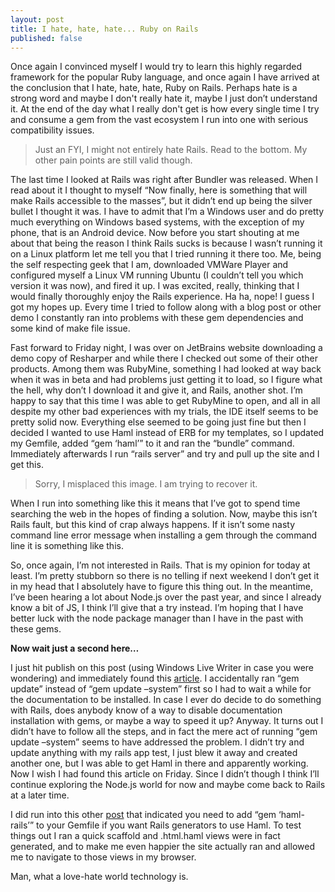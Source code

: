 ```yaml
---
layout: post
title: I hate, hate, hate... Ruby on Rails
published: false
---
```


Once again I convinced myself I would try to learn this highly regarded framework for the popular Ruby language, and once again I have arrived at the conclusion that I hate, hate, hate, Ruby on Rails. Perhaps hate is a strong word and maybe I don't really hate it, maybe I just don’t understand it. At the end of the day what I really don't get is how every single time I try and consume a gem from the vast ecosystem I run into one with serious compatibility issues.

> Just an FYI, I might not entirely hate Rails. Read to the bottom. My other pain points are still valid though.

The last time I looked at Rails was right after Bundler was released. When I read about it I thought to myself “Now finally, here is something that will make Rails accessible to the masses”, but it didn’t end up being the silver bullet I thought it was. I have to admit that I’m a Windows user and do pretty much everything on Windows based systems, with the exception of my phone, that is an Android device. Now before you start shouting at me about that being the reason I think Rails sucks is because I wasn’t running it on a Linux platform let me tell you that I tried running it there too. Me, being the self respecting geek that I am, downloaded VMWare Player and configured myself a Linux VM running Ubuntu (I couldn’t tell you which version it was now), and fired it up. I was excited, really, thinking that I would finally thoroughly enjoy the Rails experience. Ha ha, nope! I guess I got my hopes up. Every time I tried to follow along with a blog post or other demo I constantly ran into problems with these gem dependencies and some kind of make file issue.

Fast forward to Friday night, I was over on JetBrains website downloading a demo copy of Resharper and while there I checked out some of their other products. Among them was RubyMine, something I had looked at way back when it was in beta and had problems just getting it to load, so I figure what the hell, why don’t I download it and give it, and Rails, another shot. I’m happy to say that this time I was able to get RubyMine to open, and all in all despite my other bad experiences with my trials, the IDE itself seems to be pretty solid now. Everything else seemed to be going just fine but then I decided I wanted to use Haml instead of ERB for my templates, so I updated my Gemfile, added “gem ‘haml’” to it and ran the “bundle” command. Immediately afterwards I run “rails server” and try and pull up the site and I get this.

> Sorry, I misplaced this image. I am trying to recover it.

When I run into something like this it means that I’ve got to spend time searching the web in the hopes of finding a solution. Now, maybe this isn’t Rails fault, but this kind of crap always happens. If it isn’t some nasty command line error message when installing a gem through the command line it is something like this.

So, once again, I’m not interested in Rails. That is my opinion for today at least. I’m pretty stubborn so there is no telling if next weekend I don’t get it in my head that I absolutely have to figure this thing out. In the meantime, I’ve been hearing a lot about Node.js over the past year, and since I already know a bit of JS, I think I’ll give that a try instead. I’m hoping that I have better luck with the node package manager than I have in the past with these gems.

**Now wait just a second here…**

I just hit publish on this post (using Windows Live Writer in case you were wondering) and immediately found this [article](http://railsapps.github.com/openssl-certificate-verify-failed.html). I accidentally ran “gem update” instead of “gem update –system” first so I had to wait a while for the documentation to be installed. In case I ever do decide to do something with Rails, does anybody know of a way to disable documentation installation with gems, or maybe a way to speed it up? Anyway. It turns out I didn’t have to follow all the steps, and in fact the mere act of running “gem update –system” seems to have addressed the problem. I didn’t try and update anything with my rails app test, I just blew it away and created another one, but I was able to get Haml in there and apparently working. Now I wish I had found this article on Friday. Since I didn’t though I think I’ll continue exploring the Node.js world for now and maybe come back to Rails at a later time.

I did run into this other [post](http://www.stormconsultancy.co.uk/blog/development/using-haml-with-rails-3-2/) that indicated you need to add “gem ‘haml-rails’” to your Gemfile if you want Rails generators to use Haml. To test things out I ran a quick scaffold and .html.haml views were in fact generated, and to make me even happier the site actually ran and allowed me to navigate to those views in my browser.

Man, what a love-hate world technology is.